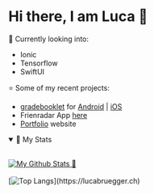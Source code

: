 # Hi there, I am Luca 👋
:page_with_curl: Currently looking into:

- Ionic
- Tensorflow
- SwiftUI

:star: Some of my recent projects:
- [gradebooklet](https://gradebooklet-app.com/) for [Android](https://play.google.com/store/apps/details?id=ch.lucabruegger.gradebooklet&hl=de_CH&gl=US) | [iOS](https://apps.apple.com/ch/app/gradebooklet/id1519216147)
- Frienradar App [here](https://frienradar.com/) 
- [Portfolio](https://lucabruegger.ch/) website

<details open>
<summary>🧮 My Stats</summary>

<br>

[![My Github Stats 🚧](https://github-readme-stats.vercel.app/api?username=luca-bruegger&include_all_commits&hide=stars&count_private=true&show_icons=true&line_height=28&include_all_commits)](https://lucabruegger.ch)
<br>
<br>
[![Top Langs](https://github-readme-stats.vercel.app/api/top-langs/?username=luca-bruegger&hide_total_stars=true&layout=compact&langs_count=12")](https://lucabruegger.ch)
</details>
